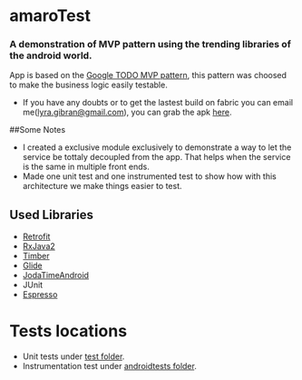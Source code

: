 # amaroTest
### A demonstration of MVP pattern using the trending libraries of the android world.
 
App is based on the [Google TODO MVP pattern](https://github.com/googlesamples/android-architecture/tree/todo-mvp-rxjava), this pattern was choosed to make the business logic easily testable.
- If you have any doubts or to get the lastest build on fabric you can email me(<lyra.gibran@gmail.com>), you can grab the apk [here](https://github.com/GibranLyra/amaroTest/blob/master/app-debug.apk).

##Some Notes

- I created a exclusive module exclusively to demonstrate a way to let the service be tottaly decoupled from the app. That helps when the service is the same in multiple front ends.
- Made one unit test and one instrumented test to show how with this architecture we make things easier to test.

## Used Libraries
- [Retrofit](http://square.github.io/retrofit)
- [RxJava2](https://github.com/ReactiveX/RxJava)
- [Timber](https://github.com/JakeWharton/timber)
- [Glide](https://github.com/bumptech/glide)
- [JodaTimeAndroid](https://github.com/dlew/joda-time-android)
- JUnit
- [Espresso](https://developer.android.com/training/testing/espresso/index.html)
 
 # Tests locations
 - Unit tests under [test folder](https://github.com/GibranLyra/amaroTest/tree/master/app/src/test/java/com/example/gibranlyra/amarotest).
 - Instrumentation test under [androidtests folder](https://github.com/GibranLyra/amaroTest/blob/master/app/src/androidTest/java/com/example/gibranlyra/amarotest/HomeScreenTest.java).


 
